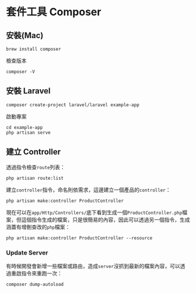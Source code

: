 # 套件工具 Composer
## 安裝(Mac)
```
brew install composer
```
檢查版本
```
composer -V
```
## 安裝 Laravel
```
composer create-project laravel/laravel example-app
```
啟動專案
```
cd example-app
php artisan serve
```
## 建立 Controller
透過指令檢查`route`列表：
```
php artisan route:list
```
建立`controller`指令，命名則依需求，這邊建立一個產品的`controller`：
```
php artisan make:controller ProductController
```
現在可以在`app/Http/Controllers/`底下看到生成一個`ProductController.php`檔案，但這個指令生成的檔案，只是很簡易的內容，因此可以透過另一個指令，生成涵蓋有增刪查改的`php`檔案：
```
php artisan make:controller ProductController --resource
```
### Update Server
有時候開發會新增一些檔案或路由，造成`server`沒抓到最新的檔案內容，可以透過重啟指令來重跑一次：
```
composer dump-autoload
```